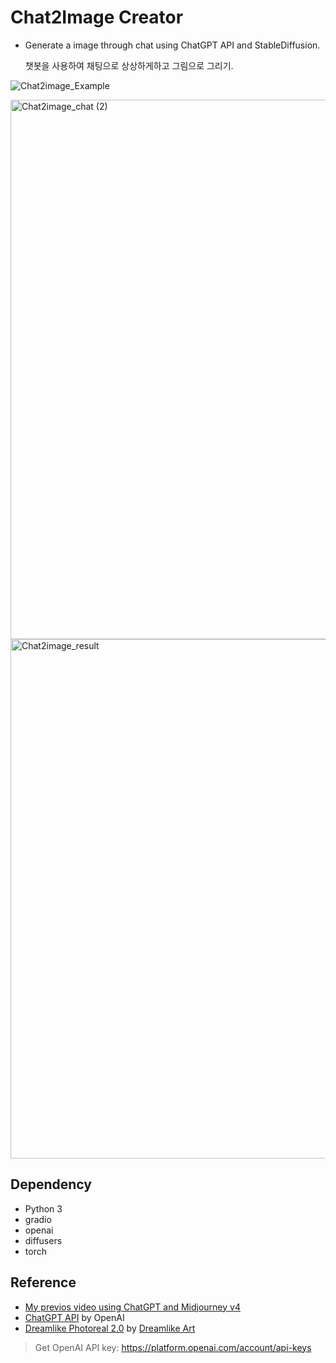 # Chat2Image Creator

* Generate a image through chat using ChatGPT API and StableDiffusion.

  챗봇을 사용하여 채팅으로 상상하게하고 그림으로 그리기.

![Chat2image_Example](https://github.com/jh2277/Chat2image/assets/96563287/970d667d-f046-45e3-a02a-0175b1a821db)



<img width="863" alt="Chat2image_chat (2)" src="https://github.com/jh2277/Chat2image/assets/96563287/1d9c669a-e959-4f23-9b3b-59da005dde18">



<img width="831" alt="Chat2image_result" src="https://github.com/jh2277/Chat2image/assets/96563287/1a123bf8-ff79-4758-8354-92e0dcd88c9e">


## Dependency

- Python 3
- gradio
- openai
- diffusers
- torch

## Reference

- [My previos video using ChatGPT and Midjourney v4](https://youtu.be/sIE_6EtFVpE)
- [ChatGPT API](https://platform.openai.com/docs/guides/chat) by OpenAI
- [Dreamlike Photoreal 2.0](https://huggingface.co/dreamlike-art/dreamlike-photoreal-2.0) by [Dreamlike Art](https://dreamlike.art/)

> Get OpenAI API key: https://platform.openai.com/account/api-keys
